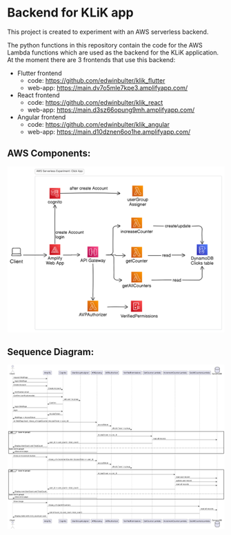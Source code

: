 # Backend for KLiK app
This project is created to experiment with an AWS serverless backend.  

The python functions in this repository contain the code for the AWS Lambda functions which are used as the backend for the KLiK application.
At the moment there are 3 frontends that use this backend:
- Flutter frontend
  - code: https://github.com/edwinbulter/klik_flutter
  - web-app: https://main.dv7o5mle7kpe3.amplifyapp.com/
- React frontend
  - code: https://github.com/edwinbulter/klik_react
  - web-app: https://main.d3sz66opung9mh.amplifyapp.com/ 
- Angular frontend
  - code: https://github.com/edwinbulter/klik_angular
  - web-app: https://main.d10dznen6oo1he.amplifyapp.com/

## AWS Components:
![AWS Components](images/aws-components.png)

## Sequence Diagram:
![Sequence Diagram](images/sequence-diagram.png)
